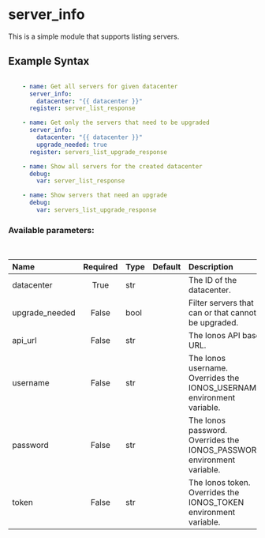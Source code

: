# server_info

This is a simple module that supports listing servers.

## Example Syntax


```yaml

    - name: Get all servers for given datacenter
      server_info:
        datacenter: "{{ datacenter }}"
      register: server_list_response

    - name: Get only the servers that need to be upgraded
      server_info:
        datacenter: "{{ datacenter }}"
        upgrade_needed: true
      register: servers_list_upgrade_response

    - name: Show all servers for the created datacenter
      debug:
        var: server_list_response

    - name: Show servers that need an upgrade
      debug:
        var: servers_list_upgrade_response

```
### Available parameters:
&nbsp;

| Name | Required | Type | Default | Description |
| :--- | :---: | :--- | :--- | :--- |
| datacenter | True | str |  | The ID of the datacenter. |
| upgrade_needed | False | bool |  | Filter servers that can or that cannot be upgraded. |
| api_url | False | str |  | The Ionos API base URL. |
| username | False | str |  | The Ionos username. Overrides the IONOS_USERNAME environment variable. |
| password | False | str |  | The Ionos password. Overrides the IONOS_PASSWORD environment variable. |
| token | False | str |  | The Ionos token. Overrides the IONOS_TOKEN environment variable. |
